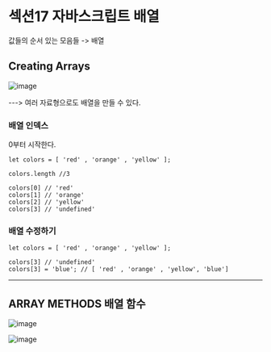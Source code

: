 <h1>섹션17 자바스크립트 배열</h1>


값들의 순서 있는 모음들 -> 배열

<H2> Creating Arrays </h2>

![image](https://user-images.githubusercontent.com/70703716/180374537-7ba7641c-6caf-4ca2-9c49-a3df2a993911.png)

---> 여러 자료형으로도 배열을 만들 수 있다. 

<h3> 배열 인덱스 </H3>

0부터 시작한다. 

```
let colors = [ 'red' , 'orange' , 'yellow' ];

colors.length //3

colors[0] // 'red'
colors[1] // 'orange'
colors[2] // 'yellow'
colors[3] // 'undefined'

```

<h3> 배열 수정하기 </H3>

```
let colors = [ 'red' , 'orange' , 'yellow' ];

colors[3] // 'undefined'
colors[3] = 'blue'; // [ 'red' , 'orange' , 'yellow', 'blue']

```

---

<H2> ARRAY METHODS 배열 함수 </h2>

![image](https://user-images.githubusercontent.com/70703716/180375294-20b47603-a91c-405a-8729-d0c425c07a05.png)

![image](https://user-images.githubusercontent.com/70703716/180375325-cc6451f8-1b83-41eb-a136-0a584497b4ab.png)


